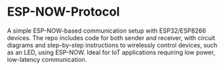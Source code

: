 # ESP-NOW-Protocol
A simple ESP-NOW-based communication setup with ESP32/ESP8266 devices. The repo includes code for both sender and receiver, with circuit diagrams and step-by-step instructions to wirelessly control devices, such as an LED, using ESP-NOW. Ideal for IoT applications requiring low power, low-latency communication.
